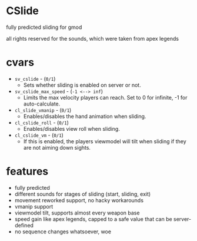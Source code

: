 # CSlide
fully predicted sliding for gmod<br>

all rights reserved for the sounds, which were taken from apex legends<br>

# cvars
* ``sv_cslide`` - (``0/1``)
  * Sets whether sliding is enabled on server or not.
* ``sv_cslide_max_speed`` - (``-1 <--> inf``)
  * Limits the max velocity players can reach. Set to 0 for infinite, -1 for auto-calculate.
* ``cl_slide_vmanip`` - (``0/1``)
  * Enables/disables the hand animation when sliding.
* ``cl_cslide_roll`` - (``0/1``)
  * Enables/disables view roll when sliding.
* ``cl_cslide_vm`` - (``0/1``)
  * If this is enabled, the players viewmodel will tilt when sliding if they are not aiming down sights.

# features
- fully predicted
- different sounds for stages of sliding (start, sliding, exit)
- movement reworked support, no hacky workarounds
- vmanip support
- viewmodel tilt, supports almost every weapon base
- speed gain like apex legends, capped to a safe value that can be server-defined
- no sequence changes whatsoever, woe